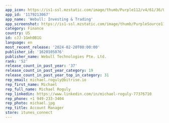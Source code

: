 ```yaml
---
app_icon: https://is1-ssl.mzstatic.com/image/thumb/Purple112/v4/61/36/04/6136041f-8758-28b5-c835-6a87262c636c/AppIcon-1x_U007emarketing-0-10-0-sRGB-85-220.png/1024x1024bb.png
app_id: '1179213067'
app_name: 'Webull: Investing & Trading'
app_screenshot: https://is1-ssl.mzstatic.com/image/thumb/PurpleSource116/v4/61/c8/60/61c860a0-2229-f186-2438-60dea481da10/349fbbba-ef52-4c47-9fbe-8c29f0452f30_1-1242_2688.png/1242x2688bb.png
category: Finance
country: US
id: cJJ-1Gmh0B1G
language: en
most_recent_release: '2024-02-20T00:00:00'
publisher_id: '1620105076'
publisher_name: Webull Technologies Pte. Ltd.
rank: '52'
release_count_in_past_year: '37'
release_count_in_past_year_category: 19
release_count_in_past_year_top_in_category: 31
rep_email: michael.roguly@bitrise.io
rep_first_name: Michael
rep_full_name: Michael Roguly
rep_linkedin: https://www.linkedin.com/in/michael-roguly-77376710
rep_phone: +1 949-233-3404
rep_photo: michael.jpg
rep_title: Account Manager
store: itunes_connect
---
```

